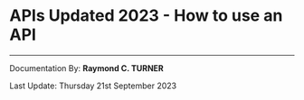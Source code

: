 # APIs Updated 2023 - How to use an API



---

Documentation By: **Raymond C. TURNER**

Last Update: Thursday 21st September 2023